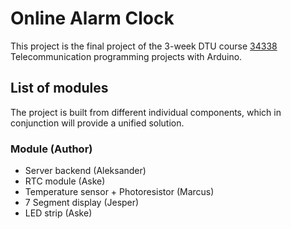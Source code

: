 # Online Alarm Clock

This project is the final project of the 3-week DTU course [34338](https://kurser.dtu.dk/course/34338) Telecommunication programming projects with Arduino.

## List of modules
The project is built from different individual components, which in conjunction will provide a unified solution. 

### Module (Author)
- Server backend (Aleksander)
- RTC module (Aske)
- Temperature sensor + Photoresistor (Marcus)
- 7 Segment display (Jesper)
- LED strip (Aske)
